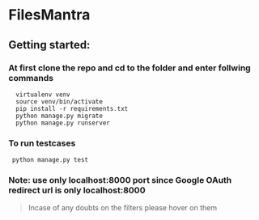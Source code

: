 # FilesMantra

## Getting started:
### At first clone the repo and cd to the folder and enter follwing commands
```
  virtualenv venv
  source venv/bin/activate
  pip install -r requirements.txt
  python manage.py migrate
  python manage.py runserver
 ```
 ### To run testcases
 
 ```
  python manage.py test
 ```
 ### Note: use only localhost:8000 port since Google OAuth redirect url is only localhost:8000
 >Incase of any doubts on the filters please hover on them
